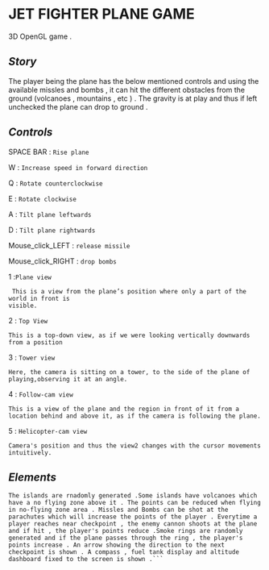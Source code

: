 # **JET FIGHTER PLANE GAME**

3D OpenGL game .

## *Story*
The player being the plane has the below mentioned controls and using the available missles and bombs , it can hit the different obstacles from the ground (volcanoes , mountains , etc ) . The gravity is at play and thus if left unchecked the plane can drop to ground . 

## *Controls* 
SPACE BAR : ```Rise plane```

W : ```Increase speed in forward direction```

Q : ```Rotate counterclockwise```
 
E : ```Rotate clockwise ```

A : ```Tilt plane leftwards```

D : ```Tilt plane rightwards```

Mouse_click_LEFT : ```release missile```

Mouse_click_RIGHT : ```drop bombs```

1 :```Plane view```
```
 This is a view from the plane’s position where only a part of the world in front is
visible.
```

2 : ```Top View```
```
This is a top-down view, as if we were looking vertically downwards from a position
```

3 : ```Tower view```
```
Here, the camera is sitting on a tower, to the side of the plane of playing,observing it at an angle.
```

4 : ```Follow-cam view```
```
This is a view of the plane and the region in front of it from a location behind and above it, as if the camera is following the plane.
```

5 : ```Helicopter-cam view```
```
Camera's position and thus the view2 changes with the cursor movements intuitively.
```

## *Elements*
```
The islands are rnadomly generated .Some islands have volcanoes which have a no flying zone above it . The points can be reduced when flying in no-flying zone area . Missles and Bombs can be shot at the parachutes which will increase the points of the player . Everytime a player reaches near checkpoint , the enemy cannon shoots at the plane and if hit , the player's points reduce .Smoke rings are randomly generated and if the plane passes through the ring , the player's points increase . An arrow showing the direction to the next checkpoint is shown . A compass , fuel tank display and altitude dashboard fixed to the screen is shown .```